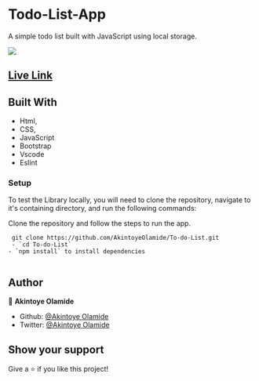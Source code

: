 # Todo-List-App
A simple todo list built with JavaScript using local storage.

![](./scrn.png)

## [Live Link](https://rawcdn.githack.com/AkintoyeOlamide/To-do-List/e99c9a595aabd67d6a35d196327e9b87596965f4/dist/index.html)

## Built With

- Html,
- CSS,
- JavaScript
- Bootstrap
- Vscode
- Eslint


### Setup

To test the Library locally, you will need to clone the repository, navigate to it's containing directory, and run the following commands:



Clone the repository and follow the steps to run the app.
```
 git clone https://github.com/AkintoyeOlamide/To-do-List.git
 - `cd To-do-List`
- `npm install` to install dependencies


```

## Author
👤 **Akintoye Olamide**

- Github: [@Akintoye Olamide](https://github.com/https://github.com/AkintoyeOlamide)
- Twitter: [@Akintoye Olamide](https://twitter.com/@toshactL)


## Show your support

Give a ⭐️ if you like this project!




